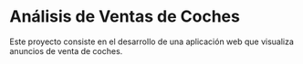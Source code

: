 # Análisis de Ventas de Coches
Este proyecto consiste en el desarrollo de una aplicación web que visualiza anuncios de venta de coches.


